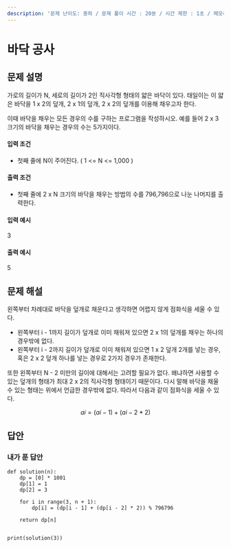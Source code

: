 ```yaml
---
description: '문제 난이도: 중하 / 문제 풀이 시간 : 20분 / 시간 제한 : 1초 / 메모리 제한 : 128MB'
---
```


# 바닥 공사

## 문제 설명

가로의 길이가 N, 세로의 길이가 2인 직사각형 형태의 얇은 바닥이 있다. 태일이는 이 얇은 바닥을 1 x 2의 덮개, 2 x 1의 덮개, 2 x 2의 덮개를 이용해 채우고자 한다.

이때 바닥을 채우는 모든 경우의 수를 구하는 프로그램을 작성하시오. 예를 들어 2 x 3 크기의 바닥을 채우는 경우의 수는 5가지이다.

#### 입력 조건

* 첫째 줄에 N이 주어진다. \( 1 &lt;= N &lt;= 1,000 \)

#### 출력 조건

* 첫째 줄에 2 x N 크기의 바닥을 채우는 방법의 수를 796,796으로 나눈 나머지를 출력한다.

#### 입력 예시

3

#### 출력 예시

5



## 문제 해설

왼쪽부터 차례대로 바닥을 덮개로 채운다고 생각하면 어렵지 않게 점화식을 세울 수 있다.

* 왼쪽부터 i - 1까지 길이가 덮개로 이미 채워져 있으면 2 x 1의 덮개를 채우는 하나의 경우밖에 없다.
* 왼쪽부터 i - 2까지 길이가 덮개로 이미 채워져 있으면 1 x 2 덮개 2개를 넣는 경우, 혹은 2 x 2 덮개 하나를 넣는 경우로 2가지 경우가 존재한다.

또한 왼쪽부터 N - 2 미만의 길이에 대해서는 고려할 필요가 없다. 왜냐하면 사용할 수 있는 덮개의 형태가 최대 2 x 2의 직사각형 형태이기 때문이다. 다시 말해 바닥을 채울 수 있는 형태는 위에서 언급한 경우밖에 없다. 따라서 다음과 같이 점화식을 세울 수 있다.

$$
ai = (ai-1) + (ai-2 * 2)
$$

## 답안

### 내가 푼 답안

```text
def solution(n):
    dp = [0] * 1001
    dp[1] = 1
    dp[2] = 3

    for i in range(3, n + 1):
        dp[i] = (dp[i - 1] + (dp[i - 2] * 2)) % 796796

    return dp[n]


print(solution(3))
```



